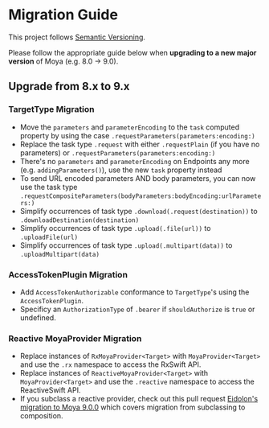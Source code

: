 # Migration Guide

This project follows [Semantic Versioning](http://semver.org).

Please follow the appropriate guide below when **upgrading to a new major version** of Moya (e.g. 8.0 -> 9.0).

## Upgrade from 8.x to 9.x

### TargetType Migration
- Move the `parameters` and `parameterEncoding` to the `task` computed property by using the case `.requestParameters(parameters:encoding:)`
- Replace the task type `.request` with either `.requestPlain` (if you have no parameters) or `.requestParameters(parameters:encoding:)`
- There's no `parameters` and `parameterEncoding` on Endpoints any more (e.g. `addingParameters()`), use the new `task` property instead
- To send URL encoded parameters AND body parameters, you can now use the task type `.requestCompositeParameters(bodyParameters:bodyEncoding:urlParameters:)`
- Simplify occurrences of task type `.download(.request(destination))` to `.downloadDestination(destination)`
- Simplify occurrences of task type `.upload(.file(url))` to `.uploadFile(url)`
- Simplify occurrences of task type `.upload(.multipart(data))` to `.uploadMultipart(data)`

### AccessTokenPlugin Migration
- Add `AccessTokenAuthorizable` conformance to `TargetType`'s using the `AccessTokenPlugin`.
- Specificy an `AuthorizationType` of `.bearer` if `shouldAuthorize` is `true` or undefined.

### Reactive MoyaProvider  Migration
- Replace instances of `RxMoyaProvider<Target>` with `MoyaProvider<Target>` and use the `.rx` namespace to access the RxSwift API.
- Replace instances of `ReactiveMoyaProvider<Target>` with `MoyaProvider<Target>` and use the `.reactive` namespace to access the ReactiveSwift API.
- If you subclass a reactive provider, check out this pull request [Eidolon's migration to Moya 9.0.0](https://github.com/artsy/eidolon/pull/669) which covers migration from subclassing to composition.

